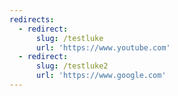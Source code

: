 ```yaml
---
redirects:
  - redirect:
      slug: /testluke
      url: 'https://www.youtube.com'
  - redirect:
      slug: /testluke2
      url: 'https://www.google.com'
---
```


